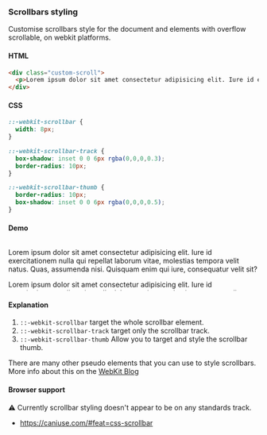 ### Scrollbars styling

Customise scrollbars style for the document and elements with overflow scrollable, on webkit platforms.

#### HTML

```html
<div class="custom-scroll">
  <p>Lorem ipsum dolor sit amet consectetur adipisicing elit. Iure id exercitationem nulla qui repellat laborum vitae, molestias tempora velit natus. Quas, assumenda nisi. Quisquam enim qui iure, consequatur velit sit?</p>
</div>
```

#### CSS

```css
::-webkit-scrollbar {
  width: 8px;
}

::-webkit-scrollbar-track {
  box-shadow: inset 0 0 6px rgba(0,0,0,0.3);
  border-radius: 10px;
}

::-webkit-scrollbar-thumb {
  border-radius: 10px;
  box-shadow: inset 0 0 6px rgba(0,0,0,0.5);
}
```

#### Demo

<div class="snippet-demo">
  <div class="snippet-demo__scrollbars-styling">
    <p>
      Lorem ipsum dolor sit amet consectetur adipisicing elit. Iure id exercitationem nulla qui repellat laborum vitae, molestias tempora velit natus. Quas, assumenda nisi. Quisquam enim qui iure, consequatur velit sit?
    </p>
    <p>
      Lorem ipsum dolor sit amet consectetur adipisicing elit. Iure id exercitationem nulla qui repellat laborum vitae, molestias tempora velit natus. Quas, assumenda nisi. Quisquam enim qui iure, consequatur velit sit?
    </p>
  </div>
</div>

<style>
.snippet-demo__scrollbars-styling {
  height: 100px;
  overflow: auto;
}

.snippet-demo__scrollbars-styling::-webkit-scrollbar {
  width: 8px;
}

.snippet-demo__scrollbars-styling::-webkit-scrollbar-track {
  box-shadow: inset 0 0 6px rgba(0,0,0,0.3);
  border-radius: 10px;
}

.snippet-demo__scrollbars-styling::-webkit-scrollbar-thumb {
  border-radius: 10px;
  box-shadow: inset 0 0 6px rgba(0,0,0,0.5);
}
</style>

#### Explanation

1. `::-webkit-scrollbar` target the whole scrollbar element.
2. `::-webkit-scrollbar-track` target only the scrollbar track.
3. `::-webkit-scrollbar-thumb` Allow you to target and style the scrollbar thumb.

There are many other pseudo elements that you can use to style scrollbars. More info about this on the [WebKit Blog](https://webkit.org/blog/363/styling-scrollbars/)

#### Browser support

<span class="snippet__support-note">⚠️ Currently scrollbar styling doesn't appear to be on any standards track.
</span>

* https://caniuse.com/#feat=css-scrollbar
